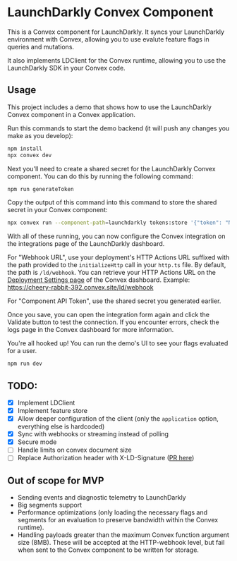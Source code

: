 # LaunchDarkly Convex Component

This is a Convex component for LaunchDarkly. It syncs your LaunchDarkly environment with Convex, allowing you to use evalute feature flags in queries and mutations.

It also implements LDClient for the Convex runtime, allowing you to use the LaunchDarkly SDK in your Convex code.

## Usage

This project includes a demo that shows how to use the LaunchDarkly Convex component in a Convex application.

Run this commands to start the demo backend (it will push any changes you make as you develop):

```bash
npm install
npx convex dev
```

Next you'll need to create a shared secret for the LaunchDarkly Convex component. You can do this by running the following command:

```bash
npm run generateToken
```

Copy the output of this command into this command to store the shared secret in your Convex component:

```bash
npx convex run --component-path=launchdarkly tokens:store '{"token": "NEW_TOKEN_HERE"}'
```

With all of these running, you can now configure the Convex integration on the integrations page of the LaunchDarkly dashboard.

For "Webhook URL", use your deployment's HTTP Actions URL suffixed with the path provided to the `initializeHttp` call in your `http.ts` file. By default, the path is `/ld/webhook`. You can retrieve your HTTP Actions URL on the [Deployment Settings page](https://dashboard.convex.dev/deployment/settings) of the Convex dashboard. Example: https://cheery-rabbit-392.convex.site/ld/webhook

For "Component API Token", use the shared secret you generated earlier.

Once you save, you can open the integration form again and click the Validate button to test the connection. If you encounter errors, check the logs page in the Convex dashboard for more information.

You're all hooked up! You can run the demo's UI to see your flags evaluated for a user.

```bash
npm run dev
```

## TODO:

- [x] Implement LDClient
- [x] Implement feature store
- [x] Allow deeper configuration of the client (only the `application` option, everything else is hardcoded)
- [x] Sync with webhooks or streaming instead of polling
- [x] Secure mode
- [ ] Handle limits on convex document size
- [ ] Replace Authorization header with X-LD-Signature ([PR here](https://github.com/launchdarkly/integration-framework/pull/80))

## Out of scope for MVP

- Sending events and diagnostic telemetry to LaunchDarkly
- Big segments support
- Performance optimizations (only loading the necessary flags and segments for an evaluation to preserve bandwidth within the Convex runtime).
- Handling payloads greater than the maximum Convex function argument size (8MB). These will be accepted at the HTTP-webhook level, but fail when sent to the Convex component to be written for storage.
